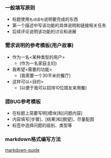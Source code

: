 ### 一般填写原则
- 标题使用`名词语句`说明要完成的东西
- 第一个描述中写该功能的具体说明和链接相关任务
- 后续评论说明该功能的讨论和进展

### 需求说明的参考模板(用户故事)
- 作为一名<某种类型的用户>
    - (作为一名家庭主妇)
- 我希望<需要的功能>
    - (我需要一个30平米的餐厅)
- 这样可以<目的>
    - (以便于我可以招待10位朋友来用餐)

### 提BUG参考模板
- 在标题上简要写明[模块]和[问题内容]
- 内容填写[步骤]、[结果]和[期望]，尽量配图
- 标签中选择问题的级别、类型等

### markdown格式编写方法
[markdown-guide](markdown-guide/markdown-guide.md)
